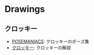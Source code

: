 # Drawings
## クロッキー
* [POSEMANIACS](https://www.posemaniacs.com/): クロッキーのポーズ集
* [クロッキー](https://www.youtube.com/playlist?list=PLaMEq1-vsIARRlk10EhVZ-xc2lJewnIlt): クロッキーの解説